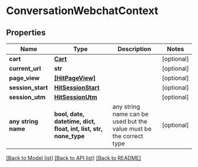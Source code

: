 # ConversationWebchatContext


## Properties
Name | Type | Description | Notes
------------ | ------------- | ------------- | -------------
**cart** | [**Cart**](Cart.md) |  | [optional] 
**current_url** | **str** |  | [optional] 
**page_view** | [**[HitPageView]**](HitPageView.md) |  | [optional] 
**session_start** | [**HitSessionStart**](HitSessionStart.md) |  | [optional] 
**session_utm** | [**HitSessionUtm**](HitSessionUtm.md) |  | [optional] 
**any string name** | **bool, date, datetime, dict, float, int, list, str, none_type** | any string name can be used but the value must be the correct type | [optional]

[[Back to Model list]](../README.md#documentation-for-models) [[Back to API list]](../README.md#documentation-for-api-endpoints) [[Back to README]](../README.md)


